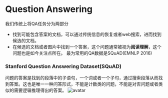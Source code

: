 # Question Answering
我们传统上将QA任务分为两部分
- 找到可能包含答案的文档，可以通过传统信息的恢复或者web搜索，进而找到候选的文档。
- 在候选的文档或者图片中找到一个答案，这个问题通常被视为**阅读理解**，这个问题也是如今关注点所在。
最为常用的QA数据是SQuAD(EMNLP 2016)
### Stanford Question Answering Dataset(SQuAD)
问题的答案是找到的段落中的子语句，一个词或者一个子句，通过搜索段落从而找到答案。这也是唯一一种问答形式，不能是计数类的问题，不能是对否问题或者类似的需要逻辑推理得出的答案。
![avatar]()

